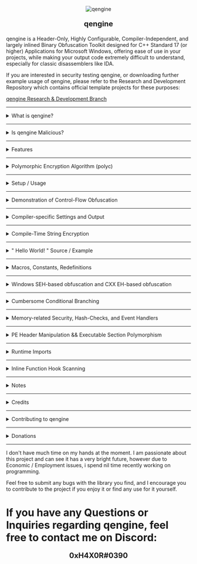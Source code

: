<p align="center">
  <img src="https://i.imgur.com/vKDluJm.png" alt="qengine">
</p>
<p align="center" style="font-size: 20px; font-weight: bold;">
                                         		qengine 
</p>


qengine is a Header-Only, Highly Configurable, Compiler-Independent, and largely inlined Binary Obfuscation Toolkit designed for C++ Standard 17 (or higher) Applications for Microsoft Windows,
offering ease of use in your projects, while making your output code extremely difficult to understand, especially for classic disassemblers like IDA.

If you are interested in security testing qengine, or downloading further example usage of qengine, please refer to the Research and Development Repository which contains official template projects for these purposes:

[ qengine Research & Development Branch ](https://github.com/Chemiculs/qengine-researchanddevelopment)

---------------------------------------------------------------------------------------------------------------------------------------------------------------------------------------------------------------

<details>
<summary>What is qengine?</summary>

--------------------------------------------------------------------------------------------------------------------------------------------------------------------------------------------------------------

qengine is a polymorphic engine (meaning an engine that takes multiple forms/permutations) created for the Microsoft Windows operating system, designed to make reverse engineering significantly harder. 

This project aims to make binaries appear as unique and unrecognizable as possible at each independent execution.


* qengine is fairly well tested (considering we are a small team) - I currently am unaware of any bugs for LLVM / CLANG, MSVC, and Intel compiler targets for both x86 and x64 release builds.

* This will NOT prevent static disk signatures of your executables - however, it will make the task of understanding your code from a classic disassembler such as IDA VERY difficult if used properly, and will prevent memory-dump / memory-scan-based signature detections of your binary.

* This library is fully inlined, employing a minimalist design and maximum performance + reliability, function inlining allows qengine to hide the actual code you are executing behind a wall of cryptographic instructions and protected memory regions

qengine is very lightweight and incurs a ~1.70% average performance loss vs. standard library / primitive types, likewise you will retain ~98.3% of your application's original performance ( on average ) while simultaneously generating thousands or even millions of junk instructions dilluting your meaningful compiled codebase 

If anyone is able to contribute further detailed benchmarks if they have the time, this would be extremely helpful - my hands are tied when it comes to free time for this project at the moment.

</details>

--------------------------------------------------------------------------------------------------------------------------------------------------------------------------------------------------------------

<details>
<summary> Is qengine Malicious? </summary>

--------------------------------------------------------------------------------------------------------------------------------------------------------------------------------------------------------------

This is a perspective which i have been approached with several times to date and will likely wind up being subject to criticism of eventually (should this project continue to thrive and advance, ofcourse).

I will say that at the moment, while this engine is interesting and powerful, it is not really currently much more effective than many other ( Virtualized ) obfuscation software(s) with VMProtect and Themida likely out-doing qengine in terms of protection of original code by a decent margin.

qengine employ's it's own methods of mutation and  similar to other Obfuscation / Virtualization software(s), albeit much less aggressively and entirely optionally, currently only in very specific manners as well which could probably be constrained to a heuristic trait detection eventually.

This project does however, if it has the potential which i believe it may, this could end up becoming something capable of significantly polluting the software ecosystem for a good while - whether this ends up happening or not only time will tell.

</details>

--------------------------------------------------------------------------------------------------------------------------------------------------------------------------------------------------------------

<details>
<summary>Features</summary>

--------------------------------------------------------------------------------------------------------------------------------------------------------------------------------------------------------------

* Runtime stack  ( locals will be manipulated directly on the stack through compiler-generated junk code, and will be encrypted with a dynamic key and algorithm decided at each execution )

  
* Runtime heap polymorphism ( polymorphic heap allocations are supported )

  
* Thorough control-flow obfuscation ( depending on the compiler used and amount of library types used, the IDA control-flow graph will be extremely difficult to read and in many cases fail pseudo-code generation )

  
* Cumbersome conditional branching ( extended memory check control flow branching e.g. create indirection for checking valuable information such as product keys etc. )

  
* .text / executable section Polymorphism ( .text section dumps will appear different at each runtime which would hypothetically prevent basic static .text dump signature scans by AV's / AC's etc. )

  
* PE header wipe/mutation ( headers will be wiped or appear differently at each runtime, in memory )

  
* Dynamic / Runtime imports ( hide imports from disk PE image import table )

</details>

--------------------------------------------------------------------------------------------------------------------------------------------------------------------------------------------------------------

<details>
<summary> Polymorphic Encryption Algorithm (polyc) </summary>

--------------------------------------------------------------------------------------------------------------------------------------------------------------------------------------------------------------

The backbone to this project has been it's aggressively-inlined polyc encryption algorithm.

While the algorithm has been strong and reliable, before the most recent update it really couldn't be truly labeled 'polymorphic' except in the sense that it generates its own table data and keys at runtime.

The polyc algorithm has been updated to support encrypted function calls to differing encryption subroutines, encapsulating it's xor pass.

polyc holds a global pointer table which is managed by the qxx_type objects - this table registers or retrieves a pointer entry every time you call the algorithm. This pointer descripts which subroutine pointer must be decrypted, called, and encrypted again.

Below is a diagram of how the polyc algorithm currently works, please bear with my bad MSPAINT artwork:

![polyc diagram](img/polycgraph.png)

</details>

--------------------------------------------------------------------------------------------------------------------------------------------------------------------------------------------------------------

<details>
<summary>Setup / Usage</summary>

--------------------------------------------------------------------------------------------------------------------------------------------------------------------------------------------------------------

### ** NOTE: This setup option only works out of the box targetting the MSVC v143 compiler WITH the "Runtime Library" Option set to the default " Multi-threaded DLL (/MD) " build target.

if you wish to target another compiler or Runtime Library version, you MUST first compile [ASMJIT](https://github.com/asmjit/asmjit) and [Capstone](https://github.com/capstone-engine/capstone) from their source(s), with the according compiler settings from your target project applied and then replace the library files output with the according target output filename(s) in the <root_directory>/qengine/engine/extern/ folder :

UPDATE: If you are using llvm / clang, there is an alternative llvm / clang compatible build of the static libraries located in the  /src/qengine/extern/clang_alternate_libs, set this as your library directory with llvm / clang projects.

```cpp

asmjit32.lib	//	32-bit release static library build for asmjit

asmjit64.lib	//	32-bit release static library build for asmjit

asmjit_d32.lib	//	32-bit release static library build for asmjit

asmjit_d64.lib	//	32-bit release static library build for asmjit

capstone32.lib	//	32-bit release static library build for capstone

capstone64.lib	//	64-bit release static library build for capstone

```

IF you are simply using MSVC Compiler v143 or higher, you will NOT need to worry about the above step.

* Download the repository as a zip file, and extract the /src/qengine folder to your project's main / root directory
  
* goto <root_directory>/qengine/extern/ and unzip "asmjit_libs.zip"  - make sure all the files within are extracted to this directory
  
* Include the qengine header file contained in <root_directory>/qengine/engine/
  
* Add <root_directory>/qengine/extern/ to additional library directories (for linking)

</details>

--------------------------------------------------------------------------------------------------------------------------------------------------------------------------------------------------------------

<details>
<summary> Demonstration of Control-Flow Obfuscation </summary>

--------------------------------------------------------------------------------------------------------------------------------------------------------------------------------------------------------------


- "Hello, World!" application BEFORE Polymorphic type -

![IDA view of hello world C++ program before polymorphic engine](img/crypt2.png)

--------------------------------------------------------------------------------------------------------------------------------------------------------------------------------------------------------------

- "Hello, World!" application AFTER Polymorphic type -
(The control flow chart might be hard to see, but there are 1,000++ sub-routines in the compiled binary)

![IDA view of hello world C++ program after polymorphic engine](img/helloworld_ida.png)

</details>

--------------------------------------------------------------------------------------------------------------------------------------------------------------------------------------------------------------

<details>
<summary>Compiler-specific Settings and Output</summary>

--------------------------------------------------------------------------------------------------------------------------------------------------------------------------------------------------------------
	
LLVM / CLANG and Intel Compiler always produce the best obfuscated output files and skewed control-flow graphs - Here are some examples all from the same basic application with only a main function (~20 lines of code using polymorphic types) :

## CLANG
  ![CFG_clang](img/clang.png)

## INTEL
  ![CFG_intel](img/intel.png)

## MSVC
  ![CFG_msvc](img/MSVC.png)


I am unsure as to exactly why this occurs when I use the same compiler settings for all of the above compilers, my experience would say that MSVC likely does not like to inline functions when you 
instruct it to, while CLANG / Intel compilers are more likely to listen to user commands/suggestions


* Proper compiler settings play a massive role in the output this library will produce.
- Make sure the binary is built for Release mode
- Here are the most important settings to use for maximum security (In VS 2022):

    ![VS2022 Config](img/optimization.png)

  </details>
  
--------------------------------------------------------------------------------------------------------------------------------------------------------------------------------------------------------------

<details>
<summary> Compile-Time String Encryption </summary>

--------------------------------------------------------------------------------------------------------------------------------------------------------------------------------------------------------------

The qxx_string and qxx_wstring classes provide powerful string encryption (at runtime) and control-flow obfuscation (compile-time) themselves, however as they cannot be made to be constexpr-compliant, 
the string literals may or may not be compiler-evaluated.

These classes alone do not garauntee nor were intended to remove plaintext strings from .data / .bss / .rdata etc, seeing that many of qengine's users request this and use skyCrypt anyways,
i decided to improve upon the project and comform it's syntax to qengine's naming conventions.

If you require compile-time string encryption, simply use the QSTR macro as below. It can be used to standard std::string objects or used to construct qxx_string objects:

```cpp
#include <iostream>

#include <qengine/engine/qengine.hpp>

using namespace qengine;

 __singleton std::int32_t __stackcall main() noexcept {

	qtype_enc::qe_string my_string_e(QSTR("Hello World!"));

	std::cout << my_string_e.get() << std::endl;

	std::cin.get();

	return 0;
}
```

You can perform a string search in IDA or a Hex Editor on the output binary in debug or release mode, the string won't be detected.

</details>

--------------------------------------------------------------------------------------------------------------------------------------------------------------------------------------------------------------

<details>
<summary> " Hello World! " Source / Example </summary>

--------------------------------------------------------------------------------------------------------------------------------------------------------------------------------------------------------------

[Link to below sample project](https://github.com/Chemiculs/qengine-researchanddevelopment/tree/master/qengine-hello-world)

Here is the obligatory "Hello World" for qengine:

```cpp
#include <iostream>

#include <qengine/engine/qengine.hpp>

using namespace qengine;

 __singleton std::int32_t __stackcall main() noexcept {	

	qtype_enc::qe_string my_string_e("Hello World!");

	qtype_hash::qh_string my_string_h("Hello World!");

	qtype_enchash::qeh_string my_string_eh("Hello World!");

	std::cout << my_string_e.get() << std::endl;

	std::cout << my_string_h.get() << std::endl;

	std::cout << my_string_eh.get() << std::endl;

	std::cin.get();

	return 0;
}
```

* All types contained in the qtype_enc and qtype_enchash namespace's are encrypted using a polymorphic encryption algorithm and decrypted only when accessed, then re-encrypted. 

* All types contained in the qtype_hash and qtype_enchash namespace's are hashed using a high-performance 32 or 64-bit hashing (dependent upon build target which is used) algorithm I made for this purpose.

</details>

--------------------------------------------------------------------------------------------------------------------------------------------------------------------------------------------------------------
<details>
<summary> Macros, Constants, Redefinitions </summary>

--------------------------------------------------------------------------------------------------------------------------------------------------------------------------------------------------------------

qengine contains some changes in representations to ideas and concepts in the C++ standard library, which were only intended to increase the readability of qengine in relation to the instructions prompted to the compiler.

* Below macro effectively disables inlining optimization for a specific function, if we wish for it to have a single instance per parent object, use in place of ``` __declspec(noinline) ```
```cpp
__singleton 	//	we only want a single instance of the declared fn per object instance, not instanced copies inlined to caller functions
```

* Below macro disables compiler generation of windows native SEH-related code in relation to the declared function whilst compelling the function to be inlined to the caller(s), use in place of ``` __forceinline ```
```cpp
__compelled_inline 	//	compell the highest inlining depth to the compiler 
```

* Below is a simple name change i made to declare the intention and effect that __fastcall convention actually has on the function more explicitly, it looks and sounds better to me personally. use in place of ``` __fastcall ```
```cpp
__regcall	//	pass up to two arguments through registers(?) if supported by OS bitwidth vs Variable type
```

* Below is another change to the naming of __cdecl convention for same reasons as above change
```cpp
__stackcall 	//	pass arguments on stack (too large to fit in registers presumably) / no arguments contained -  && allow caller to cleanup stack
```

* Below is an automatic type deduction i use for function return's myself, use in place of ``` decltype(auto) ```
```cpp
_auto_type_ 	//	automatic compiler-generated type-deduction for function returns (and variable declarations?), useful
```

* Below is a generic ctor optimization macro, presuming the ctor takes 1+ arguments which would fit inside registers matching or below the bitwidth of the host OS OR can be inlined. one of these will occur, use in place of ``` __compelled_inline_noseh ```, and  ``` __regcall ``` in combination.
```cpp
__optimized_ctor	//	this forces compiler optimization depending on the argument list, IF the function can be inlined it will be which is arguably the least expensive calling method, however if the compiler fails yet to inline, the argument will be passed through registers if the arguments match the bitwidth of the operating system
```

* Below is a simple grammar correction to the C++ standard library which should have occured long ago, declaring an inline function is a mere suggestion to the compiler and is explicitly stating that the compiler may inline the function only if it so chooses. nothing more or less than this, use in place of ``` inline ```
```cpp
__inlineable
```

* Below is a macro which, dependent upon project settings, will instruct the compiler to pass the arguments through SSE / AVX registers if available on Host CPU architecture. If SSE / AVX are unavailable, ```__fastcall``` will be specified rather than ```__vectorcall``` in the hopes that the floating point data matches or is under the host OS's bitwidth and can be optimized to fit inside a register.
```cpp
__fpcall
```
 
</details>

--------------------------------------------------------------------------------------------------------------------------------------------------------------------------------------------------------------

<details>
<summary> Windows SEH-based obfuscation and CXX EH-based obfuscation </summary>

--------------------------------------------------------------------------------------------------------------------------------------------------------------------------------------------------------------

Windows SEH (Structured Exception Handling) and Cxx EH (Exception Handling) mechanisms have been exploitable for some time and are relatively well known amongst the blackhat community for being an effecient method of mediocre obfuscation which is entirely compiler-generated

## Windows SEH-based obfuscation macro:

[Link to below sample project](https://github.com/Chemiculs/qengine-researchanddevelopment/tree/master/qengine-windows-SEH-test)
 
```cpp
//  Dereference a ring -3 pointer rather than call _CxxRaiseException() directly to avoid another  table entry
//  Basic SEH exception handling callback obfuscation, call WINAPI_SEH_INIT(); at beginning of scope && WINAPI_SEH_END() or ';' at the end of the scope and it will be executed from a statically compiled SEH table entry for x86_64, or SEH handled on stack for x86

WINAPI_SEH_INIT()	//	emplace @ fn beginning to displace the following code within a seperate and (somewhat) hidden windows SEH block inside your output PE

WINAPI_SEH_END()	//	push_back @ fn end to define an endpoint from which no more code inside of the parent fn will be displaced to windows SEH handler
```

To give a basic diagram of how windows SEH-based obfuscation functions under the hood, i built a (standard library) "Hello World" application with debug information and pdb included which encapsulated the entrypoint inside of this mechanism.

![SEH Hello World Example, Part 1](img/SEH.png)

Windows SEH is actually a fairly effective obfuscation technique in it's own right if used properly, and while my macro implements a rather simple method of triggering it, this could be very easily made much more complex with your own adjustments. below is the closest i bothered going trying to reverse that sam[ple program with symbol / debug info present in IDA

![SEH Hello World Example, Part 2](img/SEH2.png)

## CXX-EH based obfuscation macro:

[Link to below sample project](https://github.com/Chemiculs/qengine-researchanddevelopment/tree/master/qengine-CXX-EH-test)

This is considerably less secure than native windows SEH-based obfuscation while probably being more performant in CPU-intensive applications, this is a (standard library) "Hello World!" application nested within CXX-EH mechanisms w/ debug and symbol / PDB info in IDA:

![EH Hello World Example, Part 1](img/CXXEH1.png)

As you can see something is very obviously red-flaggish and 'off' about this entrypoint from the perspective of a reverse engineer, and this screams obfuscation and not very powerful at that. if we follow the XREF, we will be pointed directly to the original compiled code as opposed to with windows SEH this does not happen as easily:

![EH Hello World Example, Part 2](img/CXXEH2.png)

This could be easily cracked, however may be more performance-biased than windows SEH mechanisms and could probably be made to produce more complex output if modified beyond what has been done in qengine.

</details>

--------------------------------------------------------------------------------------------------------------------------------------------------------------------------------------------------------------

<details>
<summary>Cumbersome Conditional Branching</summary>

[Link to below sample project](https://github.com/Chemiculs/qengine-researchanddevelopment/tree/master/qengine-conditional-branching-test)

Here is an example of creating an obfuscated conditional branch that evaluates two variables for the specified condition, and executes the callback function corresponding to the outcome:

--------------------------------------------------------------------------------------------------------------------------------------------------------------------------------------------------------------

```cpp
#include <iostream>

#include <qengine/engine/qengine.hpp>

using namespace qengine;

static  __singleton void true_() noexcept {	//	callback functions shall never be inlined and should always be explicitly declared as a singleton point of execution, intentions are very ant to know

	std::cout << "condition is true" << std::endl;
}

static  __singleton void false_() noexcept {	

	std::cout << "condition is false" << std::endl;
}


 __singleton std::int32_t __stackcall main() noexcept {

	int x = 1;
	int y = 1;

	qcritical::SCRAMBLE_CRITICAL_CONDITION(
		&true_,				// callback if condition evaluates to TRUE
		&false_,			// callback if condition evaluates to FALSE
		std::tuple<>{},     // arguments (if any) for TRUE evaluated callback (our callback has no arguments)
		std::tuple<>{},		// arguments (if any) for FALSE evaluated callback (our callback has no arguments)
		x, y,				// our condition variables from left -> right order (can be of any primitive type or std::string / std::wstring type for now)
		qcritical::EQUALTO  // evaluation type (less than, greater than, equal to, greaterthanorequalto etc. )
	);

	return 0;
}
```

The above program outputs "condition is true" to the screen - the above example is optimized in the release build, and if you want to see the real-world results on control flow this will have, you should use non-const comparison values e.g. time_since_epoch etc.

Let's do that below to give a better example of what is exactly happening with a non-const example:

![source files](img/originalcode.png)

Both programs above serve the same mathematical function and produce the same output, the one on the left built with qengine and the one on the right built using C++ standard operators/function calls.

Let's take a look at both of the above applications in IDA pseudo-code view (both are built Release x64, optimizations on, MSVC )

[Left = qengine, Right = std]
![entrypoints](img/criticalmain.png)

At first glance the entrypoint of both applications appear to be almost identical, with key differences I will highlight from the pseudo-code view and others from the raw assembly view -

* The conditional arithmetic in the std application all occurs within the entrypoint function, this will be highlighted in the next screenshot precisely using assembly-code view
  
* The conditional arithmetic in the qengine application is detoured to another subroutine, namely sub_140001810 which is compiled by taking callback arguments to the functions 'true_' and 'false_'

Below is the relevant region of machine code from both entry-point functions, which should reveal a JLE instruction (jump if lesser than or equal to), as this is the condition under which this program determines its functionality:

![entrypoints](img/critical_asm_jle.png)

The std-compiled binary on the right, as expected, contains a JLE instruction plain as day. this, or the previous cmp instruction can be altered by a reverse engineer easily in a number of ways to manipulate the control flow of the application, or 'crack' it.

The qengine-compiled binary on the left, however, contains no such instruction. the instruction is detoured to sub_140001810, and inside of that subroutine, split into dozens of varying, complex comparison operators scattered amongst thousands of lines of obfuscated code.

A quick peak below at the pseudo-code view of both subroutines called from the std-compiled application (sub_140001240) (Right) and the qengine-compiled application(sub_140001810) (Left) :

![subroutines](img/criticalsubroutine.png)

The std subroutine is easily identifiable as a standard output stream and is anything but complex in its appearance to a skilled reverse engineer.

The qengine-generated subroutine is (almost) incomprehensible - IDA generated 4726 lines of pseudo-code for the sub-routine, and attempted to allocate 1127 local variables on the stack - i wouldn't be having fun if i opened this application in IDA  looking to crack it.

Let's not be naive however - a thoroughly determined and highly skilled reverse engineer could theoretically spend hours/days or perhaps weeks/months reversing the subroutine and eventually find the critical cmp / test instructions, patch them out, and produce a working crack or modification of the application. 

There is no perfect fix for the issue of reversing - It boils down to a battle of which side can annoy the other the most.

## But couldn't I just NOP the call to sub_140001810 and bypass the security?

![entrypoints](img/callsub.png)

You could absolutely replace the call to sub_140001810 with an NOP or any other instruction, however with the above program, the consequences of doing so would be -

* Ceasing of further functionality ( if this was a product key input, for example, the program would fail to properly execute moving forward )
  
* You would have to go inside of sub_140001810 and patch the appropriate cmp / test / jmp instructions (all of which are hash-checked on the stack as well), in order to truly 'crack' the application in a manner which would preserve functionality, this is not a crackme but could easily be converted to one and would appear similar enough.

To demonstrate a basic cracking attempt by preventing the call to the subroutine, I opened up the binary in IDA and patched the call to sub_140001810

![track](img/patchview.png)

Now all that is left to do is run the patched binary and see if it produces usable output like the original -

![track](img/patchedrun.png)

The 'patched' binary (which now fails to call the subroutine handling conditional callbacks), produces zero output. the program is in a broken and unusable state.

</details>

--------------------------------------------------------------------------------------------------------------------------------------------------------------------------------------------------------------

<details>
<summary>Memory-related Security, Hash-Checks, and Event Handlers</summary>

[Link to below sample project](https://github.com/Chemiculs/qengine-researchanddevelopment/tree/master/qengine-memory-integrity-test)

--------------------------------------------------------------------------------------------------------------------------------------------------------------------------------------------------------------

This library allows you to handle the event where a debugger or external tool attempts to illicitly write data to the stack/heap which corrupts/changes any of your variables. 

Below I will give an example of how to create a callback function to handle this event, assign it to the library, and trigger it yourself to test it -

```cpp

#include <iostream>

#include <qengine/engine/qengine.hpp>

using namespace qengine;

__singleton  void __regcall violation_callback(qexcept::q_rogueaccess except, void* data) noexcept {

	if (except.id != qexcept::MEMORY_ALTERATION) // ensure this callback has been raised due to memory alteration
		return;

	std::cout << "Memory access violation occurred, original hash: " << std::hex << except.original_hash << std::endl; // display the original hash of the data when it was valid

	std::cout << "Altered hash: " << std::hex << except.altered_hash << std::endl; // display the hash of the data which was altered

	std::cout << "Memory address: " << std::hex << reinterpret_cast<uintptr_t>(data) << std::endl; //display the memory address of the data which was altered 

	//Here you would normally flag the user for a ban/violation of contract or force-quit the application as a security breach has obviously occured
}


__singleton  std::int32_t __stackcall main() noexcept {

	qtype_enchash::init_qtype_hash(&violation_callback); // assign our callback function to the namespace - all instances will refer to this callback if they detect a violation

	qtype_enchash::qeh_int32 MyInteger(999); // instance a hash-checked integer and set its value to 999

	(*static_cast<std::uint32_t*>(MyInteger.get_raw_memory_address())) = 998; // use the built-in illegal-accessor for this example to modify the value of the data and trigger our callback

	int32_t value = MyInteger; // store the value held within MyInteger in a normal primitive variable to invoke get() (get() is when the check will occur)

	std::cout << "Hacked value: " << value << std::endl; // print the new / hacked value to the screen (998)

	std::cin.get();

	return 0;
}

```

Below is a screenshot of the resulting output from the above code:

![Output from hash check violation](img/callback_h.png)

</details>

--------------------------------------------------------------------------------------------------------------------------------------------------------------------------------------------------------------

<details>
<summary>PE Header Manipulation && Executable Section Polymorphism</summary>

[Link to below sample project](https://github.com/Chemiculs/qengine-researchanddevelopment/tree/master/qengine-pe-manipulation-test)

--------------------------------------------------------------------------------------------------------------------------------------------------------------------------------------------------------------

This library can disrupt the ability to signature scan the executable sections of the PE file in memory / from memory dumps, and corrupt + wipe the header information (it would need to be rebuilt to properly parse through PE-bear / CFF explorer etc.)

Below is an example of how to mutate the executable sections of the PE and scramble the header information:

```cpp
#include <iostream>

#include <qengine/engine/qengine.hpp>

using namespace qengine;

__singleton  std::int32_t __stackcall main() noexcept {

	// You do not have to use all of the below functions, however analyze_executable_sections() must be called before morph_executable_sections(), and this must be called before manipulating headers as it depends on information from the headers to perform analyzation

	qdisasm::qsection_assembler sec{ };

	sec.analyze_executable_sections();

	if (sec.morph_executable_sections(true)) // NOW we morph our stored sections and pass true to flag for memory clearance 
		std::cout << "Interrupt Padding morphed successfully! " << std::endl;
	else
		std::cout << "Interrupt Padding failed to be morphed! " << std::endl;

	if (sec.zero_information_sections())
		std::cout << "Garbage sections nulled" << std::endl;
	else
		std::cout << "Garbage section wipe failed" << std::endl;

	if (sec.scramble_dos_header(true))
		std::cout << "DOS headers wiped" << std::endl;
	else
		std::cout << "DOS headers not wiped" << std::endl;

	if (sec.scramble_nt_header())
		std::cout << "NT headers wiped" << std::endl;
	else
		std::cout << "NT headers not wiped" << std::endl;
	
	std::cout << ".text / header permutations complete!" << std::endl;

	std::cin.get();

	return 0;
}
```

The above code will complete successfully and without errors, there are instances where the section header manipulation will, however, cause the Visual Studio debugger to trigger exceptions if is attempting to read data from any of the altered sections (this does not matter as you won't be publishing a debug build of your application anyways if you are concerned about security)

Below are examples, before and after the above functions are called, of the PE headers and .text section of an executable

## Headers before scramble:

![Headers before scramble](img/headerbeforescramble.png)

## Headers after scramble:

![Headers after scramble](img/headerafterscramble.png)

Some fields such as e_magic in the DOS header and SizeOfStackCommit / SizeOfStackReserve fields in the optional header must be preserved as the application will crash otherwise.

## .text section before scramble:

![.text before scramble](img/beforescramblenew.png)

## .text section after scramble:

![.text before scramble](img/afterscramblenew.png)

I cannot show the whole .text section in one screenshot, so I tracked down a section above from a memory dump that was mutated (note that there are generally hundreds or thousands of these regions which will be mutated depending on the symbol count/complexity of the binary).

The interrupt padding (0xCC / INT3 on x86 PE files) between symbols is being tracked and permutated to change the appearance of the executable section in memory.

The INT3 paddings ( 0xCC arrays) are regions that the instruction pointer never hits, so they are (almost) safely mutable to any form, the engine now mutates these regions to random executable machine code which will make it extremely hard to determine where a function/subroutine ends, and which code is valid and executed.

</details>

--------------------------------------------------------------------------------------------------------------------------------------------------------------------------------------------------------------

<details>
<summary>Runtime Imports</summary>

[Link to below sample project](https://github.com/Chemiculs/qengine-researchanddevelopment/tree/master/qengine-runtime-imports-test)

--------------------------------------------------------------------------------------------------------------------------------------------------------------------------------------------------------------

This library allows you to manually load API libraries at runtime and invoke them from their imported address - This prevents the names of the libraries and functions you are using in your application from being included on the import table of your PE.

Below is an example of importing a Windows API function using the import tool -

```cpp
#include <iostream>

#include <qengine/engine/qengine.hpp>

using namespace qengine;

__singleton  std::int32_t __stackcall main() noexcept {
	// Return type is NTSTATUS (template parameter)
	// Argument 1 is the library name (wide / ansi char depend on charset)
	// Argument 2 is name of function or ordinal number
	// all following arguments correspond to the API functions args themselves

	auto status = qimport::qimp::invoke<NTSTATUS>(L"user32.dll", "MessageBoxA", NULL, "Hello World", "Hello World", NULL);

	std::cin.get();

	return 0;
}
```

As you can see below, this yields the expected result from calling MessageBoxA with the according arguments:

![import protection](img/importer.png)

If you do not want the overhead of GetProcAddress() being called repeatedly, I have added the ability to store the imported function bound to its prototype as a local or global object which can be directly invoked for a potential performance gain, and cleaner / more organized appearing code
(I have not checked myself, but I doubt the compiler will know precisely what we are doing and will perform unnecessary logic)

:

```cpp

#include <iostream>

#include <qengine/engine/qengine.hpp>

using namespace qengine;

/* First template argument specifies return type, subsequent template arguments specify argument type list in Left -> Right order for the fn being imported */
static auto imp_MessageBoxA = qimport::qimp::get_fn_import_object<NTSTATUS, unsigned int, const char*, const char*, unsigned int>(L"user32.dll", "MessageBoxA");

__singleton  std::int32_t __stackcall main() noexcept {

	auto status = imp_MessageBoxA(NULL, "Hello World!", "Hello World!", NULL); // call MessageBoxA and assign it's status return to a local 

	std::cout << status << std::endl; // output the return status to the console 

	std::cin.get(); 
}

```

</details>

--------------------------------------------------------------------------------------------------------------------------------------------------------------------------------------------------------------
<details>
<summary> Inline Function Hook Scanning </summary>

[Link to below sample project](https://github.com/Chemiculs/qengine-researchanddevelopment/tree/master/qengine-hookscanner-test)

--------------------------------------------------------------------------------------------------------------------------------------------------------------------------------------------------------------

People developing certain applications, namely Video Games, struggle with internal game cheats (DLL injection). These cheats (internal) and sometimes external cheats, will hook / detour certain important functions inside of the game/application in order to manipulate output and obtain an advantage or 'crack' certain features of the application.

Detours are generally speaking, simple blocks of machine code 12+ bytes in length which are placed at a functions address in memory, in order to redirect control flow of the function outside of the main module, and into the malicious module.

here is an example of a most basic detour function in X86 assembly 

```asm
mov rax, 0xDETOUR_ADDRESS    ; move an immediate value ( address of the function we want to execute instead of the original ) into the RAX register
jmp rax                      ; move the instruction pointer to the address held in the RAX register
```

Detecting these hooks can be a non-trivial task depending on the complexity of the hook -

I have implemented a rather basic implementation of a hook scanning class inside of qengine in the latest update, the class uses a separate thread to efficiently scan methods in memory for the placement of hooks inside of the method's body.

The thread searches for control flow transfer instructions (ret, jmp, call namely), and when these are found, it checks if the address to which control flow is being transferred is within the module's address space.
If not, this likely means a hook has been placed on the method and that your security measures have been breached.

Below is an example application that initializes the hook-detection library, and references the designated callback function to it. After this, an example hook is placed at the functions address in memory to demonstrate detection by our library :

```cpp
#include <iostream>

#include <qengine/engine/qengine.hpp>

using namespace qengine;

static __singleton  void __regcall myimportantmethod(long long val) noexcept { // add junk code to our dummy method to increase it's size in memory to be viable for hook placement

	auto j = std::chrono::high_resolution_clock::now().time_since_epoch().count();

	auto k = j % val;

	std::cout << k << std::endl;
}

__singleton  void __stackcall callback(qexcept::q_fn_alteration alteration) noexcept {	//	callbacks are never inlined nor inlineable, therefore in this example i am explicitly declaring these things

	if (alteration.id != qexcept::HOOK_DETECTED)
		return;

	auto casted_arg = reinterpret_cast<qhook::qhook_detection_t*>(alteration.violation_object_);

	std::cout << "Function hook detected, address: " << std::hex << casted_arg->hook_address << "\n";
	std::cout << "Hook size: " << casted_arg->hook_length << "\n";
	std::cout << "Hook data: " << std::endl;

	for (auto i = 0; i < casted_arg->hook_length; ++i)
		std::cout << std::hex << (int)casted_arg->hook_data[i] << "\n";

	delete casted_arg; // thi was allocated with new, must be deleted inside callback to avoid memory leak
}

__singleton  std::int32_t __stackcall main() noexcept {

	std::cout << "initializing hook scanner..." << std::endl;

	qhook::qhook_t::set_client_callback_fn(&callback);

	qhook::qhook_t((void*)&myimportantmethod);

	// any of the below hooks will be detected - you could change the registers used etc. if you wanted to

	unsigned char hook1[12] = {
		0x48, 0xB8, 0x11, 0x11, 0x11, 0x11, 0x11, 0x11, 0x11, 0x11, 0xFF, 0xE0 // mov rax, 0x1111111111111111 ; jmp rax
	};

	unsigned char hook2[14] = { // this is a trash hook used to test features of the detection, push rax, pop rax is a NOP essentially
		0x48, 0xB8, 0x11, 0x11, 0x11, 0x11, 0x11, 0x11, 0x11, 0x11, 0x50, 0x58, // mov rax, 0x1111111111111111 ; push rax ; pop rax ; jmp rax
		0xFF, 0xE0
	};

	unsigned char hook3[12] = {
		0x48, 0xB8, 0x11, 0x11, 0x11, 0x11, 0x11, 0x11, 0x11, 0x11, 0x50, 0xC3 // mov rax, 0x1111111111111111 ; push rax ; ret
	};

	myimportantmethod(4);

	std::cout << "emplacing hook..." << std::endl;

	auto* ptr = (void*)&myimportantmethod;

	DWORD tmp{};

	VirtualProtect(ptr, sizeof(hook2), PAGE_EXECUTE_READWRITE, &tmp);

	memcpy(ptr, &hook2, sizeof(hook2));

	VirtualProtect(ptr, sizeof(hook2), tmp, &tmp);

	std::cin.get();

	return 0;
}
```

Here is the output when we execute the above application :

![import protection](img/main_withhook.png)

I have with the rather brief testing period I have subjected this to, been unable to cause false-positive detections. Anyone willing to test this library to a greater extent to see if they can break it, would be beyond helpful.

</details>

--------------------------------------------------------------------------------------------------------------------------------------------------------------------------------------------------------------

<details>
<summary> Notes </summary>

--------------------------------------------------------------------------------------------------------------------------------------------------------------------------------------------------------------

* You must target C++ 17 or higher as your language standard for the library to compile properly

* Manipulating header info and morphing executable section will likely break virtualization tools such as VMProtect and Themida as they rely on and / or manipulate this information themselves depending on user settings - I have not thoroughly tested this, however.

* Extended types (SSE / AVX) must be enabled in your project settings if you wish to use the derived polymorphic versions of them.

* All heap-allocated types such as qe_malloc, qeh_malloc, and qh_malloc will automatically free their own memory when they go out of scope, however keep in mind that reading variable length memory with their according get() accessor will return new memory allocated with malloc() which you must free yourself.

* While this library works for all of the compilers I will mention, MSVC produces the least complex control-flow graphing as a compiler and would be the easiest output to reverse-engineer (i'm talking to you M$), do yourself a favor and use LLVM / Clang or Intel's compiler

</details>

--------------------------------------------------------------------------------------------------------------------------------------------------------------------------------------------------------------

<details>
<summary> Credits </summary>

--------------------------------------------------------------------------------------------------------------------------------------------------------------------------------------------------------------

* Huge thank you to the [Capstone Project](https://github.com/capstone-engine/capstone) for making many parts of this library feasible and providing an excellent disassembly library in general

* Another huge thank you to the [ASMJIT Project](https://github.com/asmjit/asmjit) for making machine code generation at runtime a feasible prospect for this project

* [HadockKali](https://github.com/HadockKali) ( For helping with this Readme )

* [javaloader's SkyCrypt](https://github.com/javaloader/Sky-Crypt-C-11-String-Encryptor-) - Although this project appears unlicensed, everything in the QSTR header is heavily based off of this project, mostly i changed naming conventions and optimized / changed some of the code to fit qengine's theme. His repo deserves a star or two.

* My dear friend [slow-call](https://github.com/slow-call), whom has helped me with generating ideas for this project from it's inception and whom also helped create the beautiful icon which qengine now bears.

Licenses for both respective libraries are included in the repo and must be upheld.

</details>

--------------------------------------------------------------------------------------------------------------------------------------------------------------------------------------------------------------

<details>
<summary> Contributing to qengine </summary>

--------------------------------------------------------------------------------------------------------------------------------------------------------------------------------------------------------------

qengine has a separate repository available, which contains the current official Research, Development, and Security testing tools available for the engine - 

[ qengine Research & Development ](https://github.com/Chemiculs/qengine-researchanddevelopment)

## - Bug Testing / Debugging

I am one person and only have so much time on my hands, and i have other projects i am working on + an unrelated IRL job. 

While i may be fairly effecient at pumping out code, but i am left with even less time to do the in-depth debugging, reversal and documentation on this project which i would like to achieve for this project ultimately. 

Currently there is a problem with qengine in regards to it's interaction with llvm / clang, this seems to come with a new version of llvm / clang or as a result of a (likely minor) change in code which i am unaware of.
If anyone finds a way to compell inline directives with llvm / clang like it used to, please let me know.

## - Ideas / Collaborators

I'm always looking for new ideas for the future of this project, and most certainly could use some more experienced hands writing this code with me.
If you think of something you would like to see in qengine, or would like to contribute in any way, my Discord is listed below.

</details>

--------------------------------------------------------------------------------------------------------------------------------------------------------------------------------------------------------------

<details>
<summary> Donations </summary>

--------------------------------------------------------------------------------------------------------------------------------------------------------------------------------------------------------------

This is free software and i am not trying to charge you for it, however If you do wish to support the project or leave a thanks by donating, below are links through which you may donate if you so choose (And thank you very much if you do!) -

- [CashApp](https://cash.app/$0xH4X0R)

- [Paypal](https://paypal.me/CoDTroll?country.x=US&locale.x=en_US)

- Bitcoin -
bc1qx9xsw4hvvqel29au5xy3vqwh48u0yhvsxfsd33

- Litecoin -
ltc1q0jqcsf83xjqx5x9cj2wag06hpwxc6sv3wczu6v

- Ethereum -
0x7457875998B35A032c789a10177Bb463fF2F1902

- Dogecoin -
D5NTFpffw9erwdEbnz7rymBhkgrRzfEigs

</details>

--------------------------------------------------------------------------------------------------------------------------------------------------------------------------------------------------------------

I don't have much time on my hands at the moment. I am passionate about this project and can see it has a very bright future, however due to Economic / Employment issues, i spend nil time recently working on programming.

Feel free to submit any bugs with the library you find, and I encourage you to contribute to the project if you enjoy it or find any use for it yourself.

# If you have any Questions or Inquiries regarding qengine, feel free to contact me on Discord:


<p align="center" style="font-size: 20px; font-weight: bold;">
                                         		0xH4X0R#0390 
</p>
